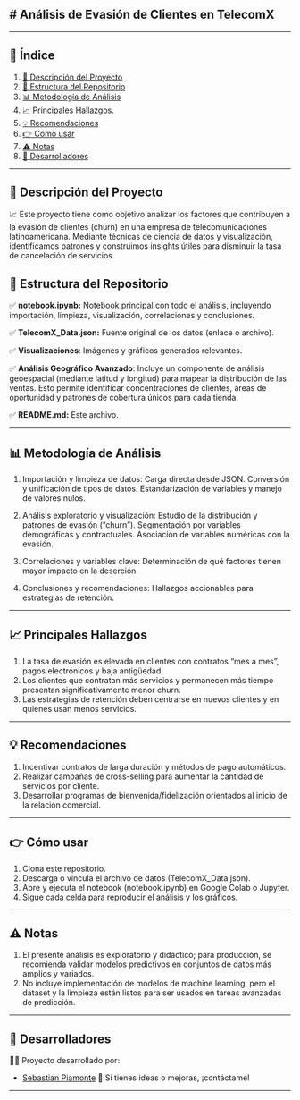 ## # Análisis de Evasión de Clientes en TelecomX
---

## 📌 Índice
1. [📖 Descripción del Proyecto](#-descripción-del-proyecto)
2. [📂 Estructura del Repositorio](#-estructura-del-repositorio)
3. [📊 Metodología de Análisis](#-metodología-de-análisis)
4. [📈 Principales Hallazgos](#-principales-hallazgos).
6. [💡 Recomendaciones](#-recomendaciones)
7. [👉 Cómo usar](#-cómo-usar)
8. [⚠️ Notas](#-notas)
9. [🤝 Desarrolladores](#-desarrolladores)

---

## 📖 Descripción del Proyecto
📈 Este proyecto tiene como objetivo analizar los factores que contribuyen a la evasión de clientes (churn) en una empresa de telecomunicaciones latinoamericana. Mediante técnicas de ciencia de datos y visualización, identificamos patrones y construimos insights útiles para disminuir la tasa de cancelación de servicios.

## 📂 Estructura del Repositorio
✅ **notebook.ipynb:** Notebook principal con todo el análisis, incluyendo importación, limpieza, visualización, correlaciones y conclusiones.

✅ **TelecomX_Data.json:** Fuente original de los datos (enlace o archivo).

✅ **Visualizaciones**: Imágenes y gráficos generados relevantes.

✅ **Análisis Geográfico Avanzado**: Incluye un componente de análisis geoespacial (mediante latitud y longitud) para mapear la distribución de las ventas. Esto permite identificar concentraciones de clientes, áreas de oportunidad y patrones de cobertura únicos para cada tienda.

✅ **README.md:** Este archivo.

---

## 📊 Metodología de Análisis
1.   Importación y limpieza de datos:
     Carga directa desde JSON.
     Conversión y unificación de tipos de datos.
     Estandarización de variables y manejo de valores nulos.

2.   Análisis exploratorio y visualización:
     Estudio de la distribución y patrones de evasión (“churn”).
     Segmentación por variables demográficas y contractuales.
     Asociación de variables numéricas con la evasión.

3.   Correlaciones y variables clave:
     Determinación de qué factores tienen mayor impacto en la deserción.

4.   Conclusiones y recomendaciones:
     Hallazgos accionables para estrategias de retención.

---

## 📈 Principales Hallazgos

1.   La tasa de evasión es elevada en clientes con contratos “mes a mes”, pagos electrónicos y baja antigüedad.
2.   Los clientes que contratan más servicios y permanecen más tiempo presentan significativamente menor churn.
3.   Las estrategias de retención deben centrarse en nuevos clientes y en quienes usan menos servicios.

---

## 💡 Recomendaciones

 1.  Incentivar contratos de larga duración y métodos de pago automáticos.
 2.  Realizar campañas de cross-selling para aumentar la cantidad de servicios por cliente.
 3.  Desarrollar programas de bienvenida/fidelización orientados al inicio de la relación comercial.

---

## 👉 Cómo usar

1.   Clona este repositorio.
2.   Descarga o vincula el archivo de datos (TelecomX_Data.json).
3.   Abre y ejecuta el notebook (notebook.ipynb) en Google Colab o Jupyter.
4.   Sigue cada celda para reproducir el análisis y los gráficos.

---

## ⚠️ Notas

1.   El presente análisis es exploratorio y didáctico; para producción, se recomienda validar modelos predictivos en conjuntos de datos más amplios y variados.
2.   No incluye implementación de modelos de machine learning, pero el dataset y la limpieza están listos para ser usados en tareas avanzadas de predicción.

---

## 🤝 Desarrolladores

👨‍💻 Proyecto desarrollado por:
- [Sebastian Piamonte](https://github.com/s3bas-creartor) 🚀
Si tienes ideas o mejoras, ¡contáctame!

---
